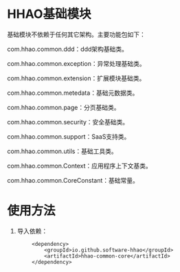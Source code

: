 # HHAO基础模块

基础模块不依赖于任何其它架构。主要功能包如下：

com.hhao.common.ddd：ddd架构基础类。

com.hhao.common.exception：异常处理基础类。

com.hhao.common.extension：扩展模块基础类。

com.hhao.common.metedata：基础元数据类。

com.hhao.common.page：分页基础类。

com.hhao.common.security：安全基础类。

com.hhao.common.support：SaaS支持类。

com.hhao.common.utils：基础工具类。

com.hhao.common.Context：应用程序上下文基类。

com.hhao.common.CoreConstant：基础常量。

# 使用方法

1. 导入依赖：

```
        <dependency>
            <groupId>io.github.software-hhao</groupId>
            <artifactId>hhao-common-core</artifactId>
        </dependency>
```
